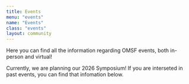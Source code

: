 ```yaml
---
title: Events
menu: "events"
name: "Events"
class: "events"
layout: community
---
```


Here you can find all the information regarding OMSF events, both in-person and virtual!

Currently, we are planning our 2026 Symposium! If you are interseted in past events, you can find that infomation below.
